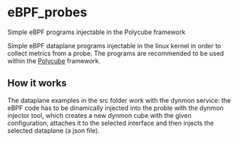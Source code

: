 # eBPF_probes
Simple eBPF programs injectable in the Polycube framework

Simple eBPF dataplane programs injectable in the linux kernel in order to collect metrics from a
 probe. The programs are recommended to be used within the [Polycube](https://github.com/polycube-network/polycube) framework.
 
## How it works
 
 The dataplane examples in the src folder work with the dynmon service: the eBPF code has to be dinamically injected into the proble with the dynmon injector tool, which creates a new dynmon cube with the given configuration, attaches it to the selected interface and then injects the selected dataplane (a json file).
